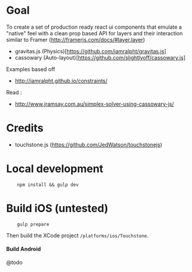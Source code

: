 Goal
=====

To create a set of production ready react ui components that emulate a "native" feel with a clean prop based API
for layers and their interaction similar to Framer (http://framerjs.com/docs/#layer.layer)

 - gravitas.js (Physics)[https://github.com/iamralpht/gravitas.js] 
 - cassowary (Auto-layout)[https://github.com/slightlyoff/cassowary.js]

Examples based off

 - http://iamralpht.github.io/constraints/

Read :

 - http://www.jramsay.com.au/simplex-solver-using-cassowary-js/

Credits
====================

 - touchstone.js (https://github.com/JedWatson/touchstonejs)
 
Local development
====================

```
	npm install && gulp dev
```


Build iOS (untested)
====================

```
	gulp prepare
```

Then build the XCode project `/platforms/ios/Touchstone`.

#### Build Android

@todo


